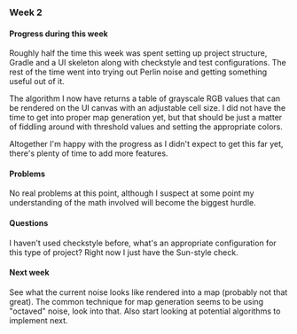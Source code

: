 ### Week 2

#### Progress during this week
Roughly half the time this week was spent setting up project structure, Gradle and a UI skeleton along with checkstyle and test configurations. The rest of the time went into trying out Perlin noise and getting something useful out of it. 

The algorithm I now have returns a table of grayscale RGB values that can be rendered on the UI canvas with an adjustable cell size. I did not have the time to get into proper map generation yet, but that should be just a matter of fiddling around with threshold values and setting the appropriate colors.

Altogether I'm happy with the progress as I didn't expect to get this far yet, there's plenty of time to add more features.

#### Problems
No real problems at this point, although I suspect at some point my understanding of the math involved will become the biggest hurdle.

#### Questions
I haven't used checkstyle before, what's an appropriate configuration for this type of project? Right now I just have the Sun-style check.

#### Next week
See what the current noise looks like rendered into a map (probably not that great). The common technique for map generation seems to be using "octaved" noise, look into that. Also start looking at potential algorithms to implement next.